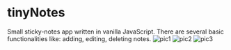# tinyNotes
Small sticky-notes app written in vanilla JavaScript.
There are several basic functionalities like: adding, editing, deleting notes.
![pic1](https://user-images.githubusercontent.com/86852907/163674704-c106a92e-1445-4fc6-b41c-9d1cdcf9c3a8.png)
![pic2](https://user-images.githubusercontent.com/86852907/163674719-cfb0288f-323b-47a7-8122-1df149c2ffcf.png)
![pic3](https://user-images.githubusercontent.com/86852907/163675249-852b081b-6d39-4ae4-8df8-67e908a7944f.png)
